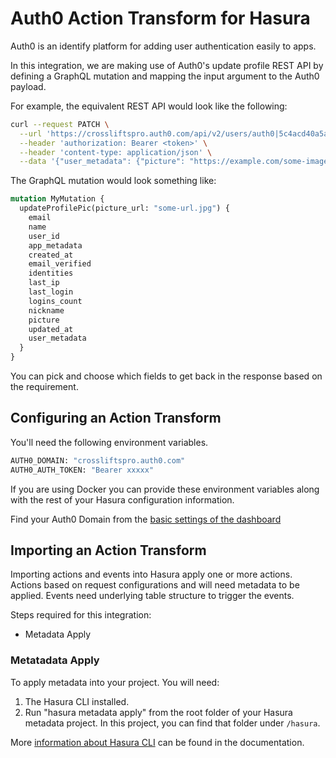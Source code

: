 # Auth0 Action Transform for Hasura

Auth0 is an identify platform for adding user authentication easily to apps.

In this integration, we are making use of Auth0's update profile REST API by defining a GraphQL mutation and mapping the input argument to the Auth0 payload.

For example, the equivalent REST API would look like the following:

```bash
curl --request PATCH \
  --url 'https://crossliftspro.auth0.com/api/v2/users/auth0|5c4acd40a5a4833f69d6bc45' \
  --header 'authorization: Bearer <token>' \
  --header 'content-type: application/json' \
  --data '{"user_metadata": {"picture": "https://example.com/some-image.png"}}'
```

The GraphQL mutation would look something like:

```graphql
mutation MyMutation {
  updateProfilePic(picture_url: "some-url.jpg") {
    email
    name
    user_id
    app_metadata
    created_at
    email_verified
    identities
    last_ip
    last_login
    logins_count
    nickname
    picture
    updated_at
    user_metadata
  }
}
```

You can pick and choose which fields to get back in the response based on the requirement.

## Configuring an Action Transform

You'll need the following environment variables.

```bash
AUTH0_DOMAIN: "crossliftspro.auth0.com"
AUTH0_AUTH_TOKEN: "Bearer xxxxx"
```

If you are using Docker you can provide these environment variables along with the rest of your Hasura configuration information.

Find your Auth0 Domain from the [basic settings of the dashboard](https://auth0.com/docs/configure/applications/application-settings#basic-settings)

## Importing an Action Transform

Importing actions and events into Hasura apply one or more actions. Actions based on request configurations and will need metadata to be applied. Events need underlying table structure to trigger the events.

Steps required for this integration:

- Metadata Apply

### Metatadata Apply

To apply metadata into your project. You will need:

1. The Hasura CLI installed.
2. Run "hasura metadata apply" from the root folder of your Hasura metadata project. In this project, you can find that folder under `/hasura`.

More [information about Hasura CLI](https://hasura.io/docs/latest/graphql/core/hasura-cli/index.html) can be found in the documentation.
